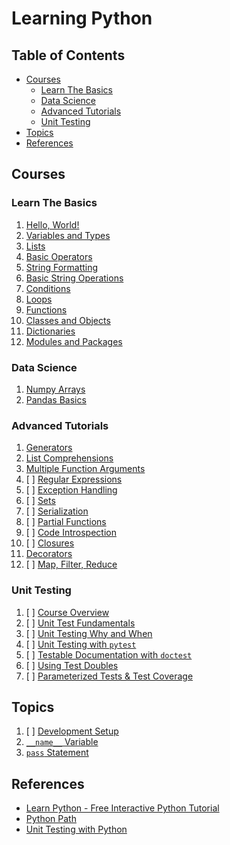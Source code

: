 # Learning Python

## Table of Contents

<!-- START doctoc generated TOC please keep comment here to allow auto update -->
<!-- DON'T EDIT THIS SECTION, INSTEAD RE-RUN doctoc TO UPDATE -->

- [Courses](#courses)
  - [Learn The Basics](#learn-the-basics)
  - [Data Science](#data-science)
  - [Advanced Tutorials](#advanced-tutorials)
  - [Unit Testing](#unit-testing)
- [Topics](#topics)
- [References](#references)

<!-- END doctoc generated TOC please keep comment here to allow auto update -->

## Courses

### Learn The Basics

1. [Hello, World!](learn-the-basics/hello-world/README.md)
1. [Variables and Types](learn-the-basics/variables-and-types/README.md)
1. [Lists](learn-the-basics/lists/README.md)
1. [Basic Operators](learn-the-basics/basic-operators/README.md)
1. [String Formatting](learn-the-basics/string-formatting/README.md)
1. [Basic String Operations](learn-the-basics/basic-string-operations/README.md)
1. [Conditions](learn-the-basics/conditions/README.md)
1. [Loops](learn-the-basics/loops/README.md)
1. [Functions](learn-the-basics/functions/README.md)
1. [Classes and Objects](learn-the-basics/classes-and-objects/README.md)
1. [Dictionaries](learn-the-basics/dictionaries/README.md)
1. [Modules and Packages](learn-the-basics/modules-and-packages/README.md)

### Data Science

1. [Numpy Arrays](data-science/numpy-arrays/README.md)
1. [Pandas Basics](data-science/pandas-basics/README.md)

### Advanced Tutorials

1. [Generators](advanced-tutorials/generators/README.md)
1. [List Comprehensions](advanced-tutorials/list-comprehensions/README.md)
1. [Multiple Function Arguments](advanced-tutorials/multiple-function-arguments/README.md)
1. [ ] [Regular Expressions](advanced-tutorials/regular-expressions/README.md)
1. [ ] [Exception Handling](advanced-tutorials/exception-handling/README.md)
1. [ ] [Sets](advanced-tutorials/sets/README.md)
1. [ ] [Serialization](advanced-tutorials/serialization/README.md)
1. [ ] [Partial Functions](advanced-tutorials/partial-functions/README.md)
1. [ ] [Code Introspection](advanced-tutorials/code-introspection/README.md)
1. [ ] [Closures](advanced-tutorials/closures/README.md)
1. [Decorators](advanced-tutorials/decorators/README.md)
1. [ ] [Map, Filter, Reduce](advanced-tutorials/map-filter-reduce/README.md)

### Unit Testing

1. [ ] [Course Overview](README.md)
1. [ ] [Unit Test Fundamentals](unit-testing/fundamentals/README.md)
1. [ ] [Unit Testing Why and When](unit-testing/why-and-when/README.md)
1. [ ] [Unit Testing with `pytest`](unit-testing/pytest/README.md)
1. [ ] [Testable Documentation with `doctest`](unit-testing/doctest/README.md)
1. [ ] [Using Test Doubles](README.md)
1. [ ] [Parameterized Tests & Test Coverage](README.md)

## Topics

1. [ ] [Development Setup](development-setup/README.md)
1. [`__name__` Variable](name-variable/README.md)
1. [`pass` Statement](pass-statement/README.md)

## References

- [Learn Python - Free Interactive Python Tutorial](https://www.learnpython.org)
- [Python Path](https://app.pluralsight.com/paths/skill/python)
- [Unit Testing with Python](https://app.pluralsight.com/library/courses/using-unit-testing-python/table-of-contents)
